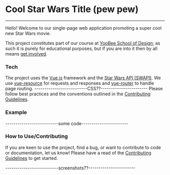 # Cool Star Wars Title (pew pew)
------
Hello! Welcome to our single-page web application promoting a super cool new Star Wars movie. 

This project constitutes part of our course at [YooBee School of Design](https://www.yoobee.ac.nz/); as such it is purely for educational purposes, but if you are into it then by all means [get involved](https://github.com/jkilmartin/StarwarsVueStyleGuide/blob/dev/CONTRIBUTING.md).

### Tech
The project uses the [Vue.js](https://vuejs.org/v2/guide/) framework and the [Star Wars API (SWAPI)](https://swapi.co/). 
We use [vue-resource](https://www.npmjs.com/package/vue-resource) for requests and responses and [vue-router](https://www.npmjs.com/package/vue-router) to handle page routing.
--------------------------CSS??-----------------------
Please follow best practices and the conventions outlined in the [Contributing Guidelines](https://github.com/jkilmartin/StarwarsVueStyleGuide/blob/dev/CONTRIBUTING.md).

### Example
--------------------------some code-----------------------

### How to Use/Contributing
If you are keen to use the project, find a bug, or want to contribute to code or documentation, let us know!
Please have a read of the [Contributing Guidelines](https://github.com/jkilmartin/StarwarsVueStyleGuide/blob/dev/CONTRIBUTING.md) to get started.


--------------------------screenshots??-----------------------